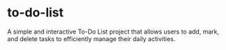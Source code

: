 # to-do-list
A simple and interactive To-Do List project that allows users to add, mark, and delete tasks to efficiently manage their daily activities.
